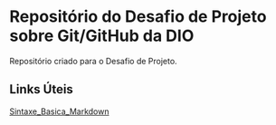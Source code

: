 # Repositório do Desafio de Projeto sobre Git/GitHub da DIO
Repositório criado para o Desafio de Projeto.

## Links  Úteis
[Sintaxe_Basica_Markdown](https://www.markdownguide.org/basic-syntax/)
